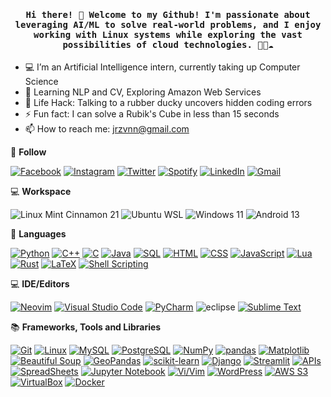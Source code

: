 <h4 align="center"><samp> Hi there! 👋  Welcome to my Github! I'm passionate about leveraging AI/ML to solve real-world problems, and I enjoy working with Linux systems while exploring the vast possibilities of cloud technologies. 🤖🐧☁️ </samp></h4>

* 💻 I’m an Artificial Intelligence intern, currently taking up Computer Science 
* 🤖 Learning NLP and CV, Exploring Amazon Web Services
* 🎯 Life Hack: Talking to a rubber ducky uncovers hidden coding errors 
* ⚡ Fun fact: I can solve a Rubik's Cube in less than 15 seconds
* 📫 How to reach me: jrzvnn@gmail.com

💬 **Follow**

[![Facebook](https://img.shields.io/badge/Facebook-%231877F2.svg?style=for-the-badge&logo=Facebook&logoColor=white)](https://www.facebook.com/Horisyo/)
[![Instagram](https://img.shields.io/badge/Instagram-%23E4405F.svg?style=for-the-badge&logo=Instagram&logoColor=white)](https://www.instagram.com/jrzvnn_/)
[![Twitter](https://img.shields.io/badge/Twitter-%231DA1F2.svg?style=for-the-badge&logo=Twitter&logoColor=white)](https://twitter.com/jrz_studies)
[![Spotify](https://img.shields.io/badge/Spotify-%231ED760.svg?style=for-the-badge&logo=Spotify&logoColor=white)](https://open.spotify.com/user/217td4qrc6mzqjodfalmzjpdi?si=b93099b9078c4ccb)
[![LinkedIn](https://img.shields.io/badge/LinkedIn-%230077B5.svg?style=for-the-badge&logo=LinkedIn&logoColor=white)](https://www.linkedin.com/in/jrz-vnn/)
[![Gmail](https://img.shields.io/badge/Gmail-D14836?style=for-the-badge&logo=gmail&logoColor=white)](mailto:jrzvnn@gmail.com)

💻 **Workspace**

![Linux Mint Cinnamon 21](https://img.shields.io/badge/Linux%20Mint%20Cinnamon%2021-87CF3E?style=for-the-badge&logo=Linux%20Mint&logoColor=white)
![Ubuntu WSL](https://img.shields.io/badge/Ubuntu%20WSL-orange?style=for-the-badge&logo=Ubuntu&logoColor=white)
![Windows 11](https://img.shields.io/badge/Windows%2011-%230079d5.svg?style=for-the-badge&logo=Windows%2011&logoColor=white)
![Android 13](https://img.shields.io/badge/Android%2013-3DDC84?style=for-the-badge&logo=android&logoColor=white)

📓 **Languages**

[![Python](https://img.shields.io/badge/Python-%233776AB.svg?style=for-the-badge&logo=Python&logoColor=white)](https://www.python.org/)
[![C++](https://img.shields.io/badge/C++-%2300599C.svg?style=for-the-badge&logo=C%2B%2B&logoColor=white)](https://isocpp.org/)
[![C](https://img.shields.io/badge/C-%2300599C.svg?style=for-the-badge&logo=C&logoColor=white)](https://en.wikipedia.org/wiki/C_(programming_language))
[![Java](https://img.shields.io/badge/Java-%23ED8B00.svg?style=for-the-badge&logo=Java&logoColor=white)](https://www.java.com/)
[![SQL](https://img.shields.io/badge/SQL-%2300F.svg?style=for-the-badge&logo=MySQL&logoColor=white)](https://en.wikipedia.org/wiki/SQL)
[![HTML](https://img.shields.io/badge/HTML-%23E34F26.svg?style=for-the-badge&logo=HTML5&logoColor=white)](https://developer.mozilla.org/en-US/docs/Web/HTML)
[![CSS](https://img.shields.io/badge/CSS-%231572B6.svg?style=for-the-badge&logo=CSS3&logoColor=white)](https://developer.mozilla.org/en-US/docs/Web/CSS)
[![JavaScript](https://img.shields.io/badge/JavaScript-%23F7DF1E.svg?style=for-the-badge&logo=JavaScript&logoColor=white)](https://developer.mozilla.org/en-US/docs/Web/JavaScript)
[![Lua](https://img.shields.io/badge/Lua-%232C2D72.svg?style=for-the-badge&logo=Lua&logoColor=white)](https://www.lua.org/)
[![Rust](https://img.shields.io/badge/Rust-%23000000.svg?style=for-the-badge&logo=Rust&logoColor=white)](https://www.rust-lang.org/)
[![LaTeX](https://img.shields.io/badge/LaTeX-%23008080.svg?style=for-the-badge&logo=LaTeX&logoColor=white)](https://www.latex-project.org/)
[![Shell Scripting](https://img.shields.io/badge/Shell%20Scripting-%2300A7E7.svg?style=for-the-badge&logo=GNU%20Bash&logoColor=white)](https://www.gnu.org/software/bash/)

💻 **IDE/Editors**

[![Neovim](https://img.shields.io/badge/Neovim-%2357A143.svg?style=for-the-badge&logo=Neovim&logoColor=white)](https://neovim.io/)
[![Visual Studio Code](https://img.shields.io/badge/Visual%20Studio%20Code-%23007ACC.svg?style=for-the-badge&logo=Visual%20Studio%20Code&logoColor=white)](https://code.visualstudio.com/)
[![PyCharm](https://img.shields.io/badge/PyCharm-%23000000.svg?style=for-the-badge&logo=PyCharm&logoColor=white)](https://www.jetbrains.com/pycharm/)
![eclipse](https://img.shields.io/badge/Eclipse-%232C2255.svg?style=for-the-badge&logo=Eclipse%20IDE&logoColor=white)
[![Sublime Text](https://img.shields.io/badge/Sublime%20Text-%23FF9800.svg?style=for-the-badge&logo=Sublime%20Text&logoColor=white)](https://www.sublimetext.com/)

📚 **Frameworks, Tools and Libraries**

[![Git](https://img.shields.io/badge/Git-%23F05032.svg?style=for-the-badge&logo=Git&logoColor=white)](https://git-scm.com/)
[![Linux](https://img.shields.io/badge/Linux-%23FCC624.svg?style=for-the-badge&logo=Linux&logoColor=black)](https://www.linux.org/)
[![MySQL](https://img.shields.io/badge/MySQL-%234479A1.svg?style=for-the-badge&logo=MySQL&logoColor=white)](https://www.mysql.com/)
[![PostgreSQL](https://img.shields.io/badge/PostgreSQL-%23336791.svg?style=for-the-badge&logo=PostgreSQL&logoColor=white)](https://www.postgresql.org/)
[![NumPy](https://img.shields.io/badge/NumPy-%23013243.svg?style=for-the-badge&logo=NumPy&logoColor=white)](https://numpy.org/)
[![pandas](https://img.shields.io/badge/pandas-%23150458.svg?style=for-the-badge&logo=pandas&logoColor=white)](https://pandas.pydata.org/)
[![Matplotlib](https://img.shields.io/badge/Matplotlib-%23FF7400.svg?style=for-the-badge&logo=Matplotlib&logoColor=white)](https://matplotlib.org/)
[![Beautiful Soup](https://img.shields.io/badge/Beautiful%20Soup-%23E34F26.svg?style=for-the-badge&logo=Beautiful%20Soup&logoColor=white)](https://www.crummy.com/software/BeautifulSoup/)
[![GeoPandas](https://img.shields.io/badge/GeoPandas-%237A7A7A.svg?style=for-the-badge&logo=GeoPandas&logoColor=white)](https://geopandas.org/)
[![scikit-learn](https://img.shields.io/badge/scikit--learn-%23F7931E.svg?style=for-the-badge&logo=scikit-learn&logoColor=white)](https://scikit-learn.org/)
[![Django](https://img.shields.io/badge/Django-%23092E20.svg?style=for-the-badge&logo=Django&logoColor=white)](https://www.djangoproject.com/)
[![Streamlit](https://img.shields.io/badge/Streamlit-%23FF4B4B.svg?style=for-the-badge&logo=Streamlit&logoColor=white)](https://streamlit.io/)
[![APIs](https://img.shields.io/badge/APIs-%23000000.svg?style=for-the-badge&logo=APIs&logoColor=white)](https://en.wikipedia.org/wiki/Application_programming_interface)
[![SpreadSheets](https://img.shields.io/badge/SpreadSheets-%231B5E20.svg?style=for-the-badge&logo=Google%20Sheets&logoColor=white)](https://www.google.com/sheets/about/)
[![Jupyter Notebook](https://img.shields.io/badge/Jupyter%20Notebook-%23F37626.svg?style=for-the-badge&logo=Jupyter&logoColor=white)](https://jupyter.org/)
[![Vi/Vim](https://img.shields.io/badge/Vi%2FVim-%23019733.svg?style=for-the-badge&logo=Vim&logoColor=white)](https://www.vim.org/)
[![WordPress](https://img.shields.io/badge/WordPress-%2321759B.svg?style=for-the-badge&logo=WordPress&logoColor=white)](https://wordpress.org/)
[![AWS S3](https://img.shields.io/badge/AWS%20S3-%23FF9900.svg?style=for-the-badge&logo=Amazon%20AWS&logoColor=white)](https://aws.amazon.com/s3/)
[![VirtualBox](https://img.shields.io/badge/VirtualBox-%23000000.svg?style=for-the-badge&logo=VirtualBox&logoColor=white)](https://www.virtualbox.org/)
[![Docker](https://img.shields.io/badge/Docker-%232496ED.svg?style=for-the-badge&logo=Docker&logoColor=white)](https://www.docker.com/)



